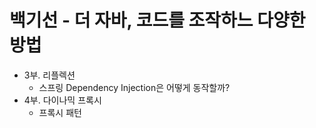 # 백기선 - 더 자바, 코드를 조작하느 다양한 방법
- 3부. 리플렉션
  - 스프링 Dependency Injection은 어떻게 동작할까?
- 4부. 다이나믹 프록시
  - 프록시 패턴  
